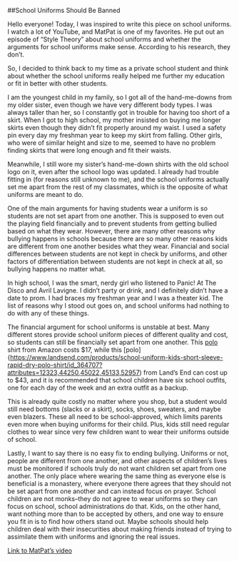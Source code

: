 ##School Uniforms Should Be Banned

Hello everyone! Today, I was inspired to write this piece on school uniforms. I watch a lot of YouTube, and MatPat is one of my favorites. He put out an episode of “Style Theory” about school uniforms and whether the arguments for school uniforms make sense. According to his research, they don’t.

So, I decided to think back to my time as a private school student and think about whether the school uniforms really helped me further my education or fit in better with other students.

I am the youngest child in my family, so I got all of the hand-me-downs from my older sister, even though we have very different body types. I was always taller than her, so I constantly got in trouble for having too short of a skirt. When I got to high school, my mother insisted on buying me longer skirts even though they didn’t fit properly around my waist. I used a safety pin every day my freshman year to keep my skirt from falling. Other girls, who were of similar height and size to me, seemed to have no problem finding skirts that were long enough and fit their waists.

Meanwhile, I still wore my sister’s hand-me-down shirts with the old school logo on it, even after the school logo was updated. I already had trouble fitting in (for reasons still unknown to me), and the school uniforms actually set me apart from the rest of my classmates, which is the opposite of what uniforms are meant to do.

One of the main arguments for having students wear a uniform is so students are not set apart from one another. This is supposed to even out the playing field financially and to prevent students from getting bullied based on what they wear. However, there are many other reasons why bullying happens in schools because there are so many other reasons kids are different from one another besides what they wear. Financial and social differences between students are not kept in check by uniforms, and other factors of differentiation between students are not kept in check at all, so bullying happens no matter what.

In high school, I was the smart, nerdy girl who listened to Panic! At The Disco and Avril Lavigne. I didn’t party or drink, and I definitely didn’t have a date to prom. I had braces my freshman year and I was a theater kid. The list of reasons why I stood out goes on, and school uniforms had nothing to do with any of these things.

The financial argument for school uniforms is unstable at best. Many different stores provide school uniform pieces of different quality and cost, so students can still be financially set apart from one another. This [polo](https://www.amazon.com/Amazon-Essentials-Uniform-Interlock-Raspberry/dp/B077TVML5P/ref=sr_1_1_ffob_sspa?crid=13QTVCRF68RO1&keywords=school+uniforms&qid=1680465929&sprefix=school+uniforms%2Caps%2C105&sr=8-1-spons&psc=1&spLa=ZW5jcnlwdGVkUXVhbGlmaWVyPUEzSlRWNzRJVEo2TEhOJmVuY3J5cHRlZElkPUEwODMzMzkwMjU1Nk9TWTYxREc4JmVuY3J5cHRlZEFkSWQ9QTAwNzU2MjExTDAzVlRGRzdSNkxMJndpZGdldE5hbWU9c3BfYXRmJmFjdGlvbj1jbGlja1JlZGlyZWN0JmRvTm90TG9nQ2xpY2s9dHJ1ZQ==) shirt from Amazon costs $17, while this [polo]{https://www.landsend.com/products/school-uniform-kids-short-sleeve-rapid-dry-polo-shirt/id_364707?attributes=12323,44250,45022,45133,52957) from Land’s End can cost up to $43, and it is recommended that school children have six school outfits, one for each day of the week and an extra outfit as a backup. 

This is already quite costly no matter where you shop, but a student would still need bottoms (slacks or a skirt), socks, shoes, sweaters, and maybe even blazers. These all need to be school-approved, which limits parents even more when buying uniforms for their child. Plus, kids still need regular clothes to wear since very few children want to wear their uniforms outside of school. 

Lastly, I want to say there is no easy fix to ending bullying. Uniforms or not, people are different from one another, and other aspects of children’s lives must be monitored if schools truly do not want children set apart from one another. The only place where wearing the same thing as everyone else is beneficial is a monastery, where everyone there agrees that they should not be set apart from one another and can instead focus on prayer. School children are not monks–they do not agree to wear uniforms so they can focus on school, school administrations do that. Kids, on the other hand, want nothing more than to be accepted by others, and one way to ensure you fit in is to find how others stand out. Maybe schools should help children deal with their insecurities about making friends instead of trying to assimilate them with uniforms and ignoring the real issues.

[Link to MatPat’s video](https://www.youtube.com/watch?v=_vwSrfw85S4)
